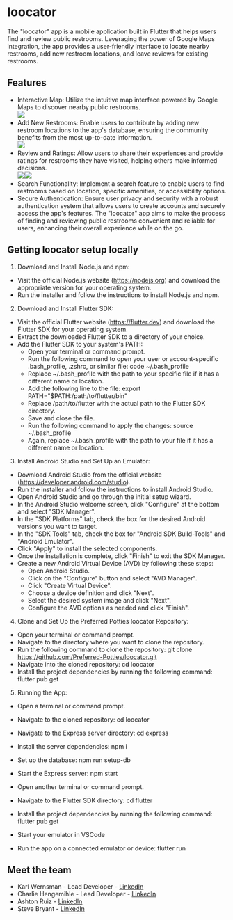 # loocator
The "loocator" app is a mobile application built in Flutter that helps users find and review public restrooms. Leveraging the power of Google Maps integration, the app provides a user-friendly interface to locate nearby restrooms, add new restroom locations, and leave reviews for existing restrooms.

## Features
- Interactive Map: Utilize the intuitive map interface powered by Google Maps to discover nearby public restrooms.
<br>![](Flutter/assets/mapview.gif)
- Add New Restrooms: Enable users to contribute by adding new restroom locations to the app's database, ensuring the community benefits from the most up-to-date information.
<br>![](Flutter/assets/addLoo.gif)
- Review and Ratings: Allow users to share their experiences and provide ratings for restrooms they have visited, helping others make informed decisions.
<br>![](Flutter/assets/addReview.gif)![](Flutter/assets/reviews.gif)
- Search Functionality: Implement a search feature to enable users to find restrooms based on location, specific amenities, or accessibility options.
- Secure Authentication: Ensure user privacy and security with a robust authentication system that allows users to create accounts and securely access the app's features.
The "loocator" app aims to make the process of finding and reviewing public restrooms convenient and reliable for users, enhancing their overall experience while on the go.

## Getting loocator setup locally

1. Download and Install Node.js and npm:
- Visit the official Node.js website (https://nodejs.org) and download the appropriate version for your operating system.
- Run the installer and follow the instructions to install Node.js and npm.

2. Download and Install Flutter SDK:
- Visit the official Flutter website (https://flutter.dev) and download the Flutter SDK for your operating system.
- Extract the downloaded Flutter SDK to a directory of your choice.
- Add the Flutter SDK to your system's PATH:
  - Open your terminal or command prompt.
  - Run the following command to open your user or account-specific .bash_profile, .zshrc, or similar file: code ~/.bash_profile
  - Replace ~/.bash_profile with the path to your specific file if it has a different name or location.
  - Add the following line to the file: export PATH="$PATH:/path/to/flutter/bin"
  - Replace /path/to/flutter with the actual path to the Flutter SDK directory.
  - Save and close the file.
  - Run the following command to apply the changes: source ~/.bash_profile
  - Again, replace ~/.bash_profile with the path to your file if it has a different name or location.

3. Install Android Studio and Set Up an Emulator:
- Download Android Studio from the official website (https://developer.android.com/studio).
- Run the installer and follow the instructions to install Android Studio.
- Open Android Studio and go through the initial setup wizard.
- In the Android Studio welcome screen, click "Configure" at the bottom and select "SDK Manager".
- In the "SDK Platforms" tab, check the box for the desired Android versions you want to target.
- In the "SDK Tools" tab, check the box for "Android SDK Build-Tools" and "Android Emulator".
- Click "Apply" to install the selected components.
- Once the installation is complete, click "Finish" to exit the SDK Manager.
- Create a new Android Virtual Device (AVD) by following these steps:
  - Open Android Studio.
  - Click on the "Configure" button and select "AVD Manager".
  - Click "Create Virtual Device".
  - Choose a device definition and click "Next".
  - Select the desired system image and click "Next".
  - Configure the AVD options as needed and click "Finish".

4. Clone and Set Up the Preferred Potties loocator Repository:
- Open your terminal or command prompt.
- Navigate to the directory where you want to clone the repository.
- Run the following command to clone the repository: git clone https://github.com/Preferred-Potties/loocator.git
- Navigate into the cloned repository: cd loocator
- Install the project dependencies by running the following command: flutter pub get

5. Running the App:
- Open a terminal or command prompt.
- Navigate to the cloned repository: cd loocator
- Navigate to the Express server directory: cd express
- Install the server dependencies: npm i
- Set up the database: npm run setup-db
- Start the Express server: npm start
 
- Open another terminal or command prompt.
- Navigate to the Flutter SDK directory: cd flutter
- Install the project dependencies by running the following command: flutter pub get
- Start your emulator in VSCode
- Run the app on a connected emulator or device: flutter run

## **Meet the team**
- Karl Wernsman - Lead Developer - [LinkedIn](https://www.linkedin.com/in/karl-wernsman/)
- Charlie Hengemihle - Lead Developer - [LinkedIn](https://www.linkedin.com/in/charliehengemihle/)
- Ashton Ruiz - [LinkedIn](https://www.linkedin.com/in/ashtonruiz333/)
- Steve Bryant - [LinkedIn](https://www.linkedin.com/in/bryant-steven/)


